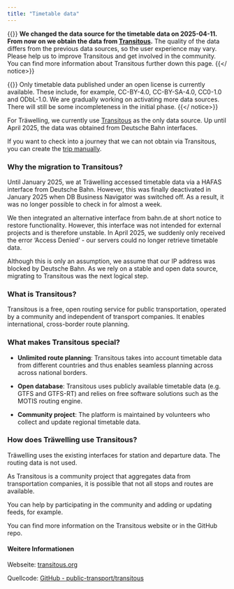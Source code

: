 ```yaml
---
title: "Timetable data"
---
```


{{<notice note>}}
**We changed the data source for the timetable data on 2025-04-11.
From now on we obtain the data from [Transitous](https://transitous.org/).**
The quality of the data differs from the previous data sources, so the user experience may vary.
Please help us to improve Transitous and get involved in the community.
You can find more information about Transitous further down this page.
{{</ notice>}}

{{<notice important>}}
Only timetable data published under an open license is currently available.
These include, for example, CC-BY-4.0, CC-BY-SA-4.0, CC0-1.0 and ODbL-1.0.
We are gradually working on activating more data sources.
There will still be some incompleteness in the initial phase.
{{</ notice>}}

For Träwelling, we currently use [Transitous](https://transitous.org/) as the only data source.
Up until April 2025, the data was obtained from Deutsche Bahn interfaces.

If you want to check into a journey that we can not obtain via Transitous, you can
create the [trip manually](/en/features/manual-trips).

### Why the migration to Transitous?

Until January 2025, we at Träwelling accessed timetable data via a HAFAS interface from Deutsche Bahn.
However, this was finally deactivated in January 2025 when DB Business Navigator was switched off.
As a result, it was no longer possible to check in for almost a week.

We then integrated an alternative interface from bahn.de at short notice to restore functionality.
However, this interface was not intended for external projects and is therefore unstable.
In April 2025, we suddenly only received the error ‘Access Denied’ - our servers could no longer retrieve timetable data.

Although this is only an assumption, we assume that our IP address was blocked by Deutsche Bahn.
As we rely on a stable and open data source, migrating to Transitous was the next logical step.

### What is Transitous?

Transitous is a free, open routing service for public transportation,
operated by a community and independent of transport companies.
It enables international, cross-border route planning.

### What makes Transitous special?

- **Unlimited route planning**:
  Transitous takes into account timetable data from different countries and thus enables seamless planning across
  across national borders.

- **Open database**:
  Transitous uses publicly available timetable data (e.g. GTFS and GTFS-RT) and relies on free software solutions such as
  the MOTIS routing engine.

- **Community project**:
  The platform is maintained by volunteers who collect and update regional timetable data.

### How does Träwelling use Transitous?

Träwelling uses the existing interfaces for station and departure data.
The routing data is not used.

As Transitous is a community project that aggregates data from transportation companies,
it is possible that not all stops and routes are available.

You can help by participating in the community and adding or updating feeds, for example.

You can find more information on the Transitous website or in the GitHub repo.

#### Weitere Informationen

Webseite: [transitous.org](https://transitous.org/)

Quellcode: [GitHub - public-transport/transitous](https://github.com/public-transport/transitous)